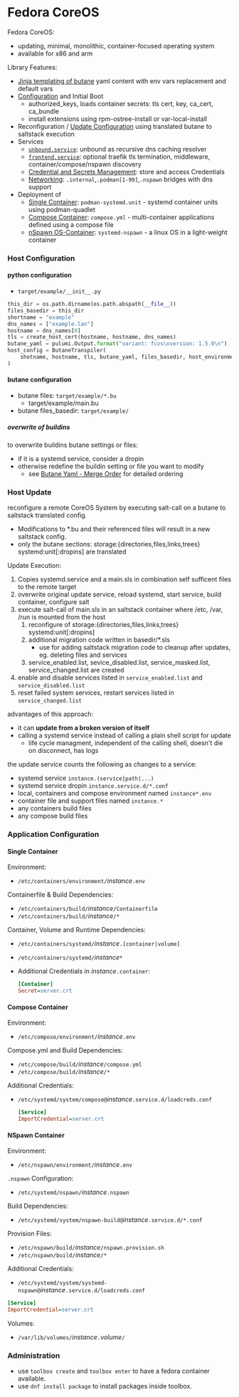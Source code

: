 # Fedora CoreOS

Fedora CoreOS:

- updating, minimal, monolithic, container-focused operating system
- available for x86 and arm

Library Features:

- [Jinja templating of butane](butane.md) yaml content with env vars replacement and default vars
- [Configuration](#host-configuration) and Initial Boot
    - authorized_keys, loads container secrets: tls cert, key, ca_cert, ca_bundle
    - install extensions using rpm-ostree-install or var-local-install
- Reconfiguration / [Update Configuration](#host-update) using translated butane to saltstack execution
- Services
    - [`unbound.service`](dnsresolver.md): unbound as recursive dns caching resolver
    - [`frontend.service`](frontend.md): optional traefik tls termination, middleware, container/compose/nspawn discovery
    - [Credential and Secrets Management](credentials.md): store and access Credentials
    - [Networking](networking.md): `.internal`,`.podman[1-99]`,`.nspawn` bridges with dns support
- Deployment of
    - [Single Container](#single-container): `podman-systemd.unit` - systemd container units using podman-quadlet
    - [Compose Container](#compose-container): `compose.yml` - multi-container applications defined using a compose file
    - [nSpawn OS-Container](#nspawn-container): `systemd-nspawn` - a linux OS in a light-weight container

### Host Configuration

#### python configuration
+ `target/example/__init__.py`

```python
this_dir = os.path.dirname(os.path.abspath(__file__))
files_basedir = this_dir
shortname = "example"
dns_names = ["example.lan"]
hostname = dns_names[0]
tls = create_host_cert(hostname, hostname, dns_names)
butane_yaml = pulumi.Output.format("variant: fcos\nversion: 1.5.0\n")
host_config = ButaneTranspiler(
    shotname, hostname, tls, butane_yaml, files_basedir, host_environment
)
```

#### butane configuration

+ butane files: `target/example/*.bu`
    + target/example/main.bu
+ butane files_basedir: `target/example/`

##### overwrite of buildins

to overwrite buildins butane settings or files:

- if it is a systemd service, consider a dropin
- otherwise redefine the buildin setting or file you want to modify
    - see [Butane Yaml - Merge Order](butane.md#merge-order) for detailed ordering

### Host Update

reconfigure a remote CoreOS System by executing salt-call on a butane to saltstack translated config.

- Modifications to *.bu and their referenced files will result in a new saltstack config.
- only the butane sections: storage:{directories,files,links,trees} systemd:unit[:dropins] are translated

Update Execution:

1. Copies systemd.service and a main.sls in combination self sufficent files to the remote target
1. overwrite original update service, reload systemd, start service, build container, configure salt
1. execute salt-call of main.sls in an saltstack container where /etc, /var, /run is mounted from the host
    1. reconfigure of storage:{directories,files,links,trees} systemd:unit[:dropins]
    1. additional migration code written in basedir/*.sls
        - use for adding saltstack migration code to cleanup after updates, eg. deleting files and services
    1. service_enabled.list, sevice_disabled.list, service_masked.list, service_changed.list are created
1. enable and disable services listed in `service_enabled.list` and `service_disabled.list`
1. reset failed system services, restart services listed in `service_changed.list`

advantages of this approach:

- it can **update from a broken version of itself**
- calling a systemd service instead of calling a plain shell script for update
    - life cycle managment, independent of the calling shell, doesn't die on disconnect, has logs

the update service counts the following as changes to a service:

- systemd service `instance.(service|path|...)`
- systemd service dropin `instance.service.d/*.conf`
- local, containers and compose environment named `instance*.env`
- container file and support files named `instance.*`
- any containers build files
- any compose build files

### Application Configuration

#### Single Container

Environment:

- `/etc/containers/environment/`*instance*`.env`

Containerfile & Build Dependencies:

- `/etc/containers/build/`*instance*`/Containerfile`
- `/etc/containers/build/`*instance*`/*`

Container, Volume and Runtime Dependencies:

- `/etc/containers/systemd/`*instance*`.[container|volume]`
- `/etc/containers/systemd/`*instance*`*`
- Additional Credentials in *instance*`.container`:

    ```ini
    [Container]
    Secret=server.crt
    ```

#### Compose Container

Environment:

- `/etc/compose/environment/`*instance*`.env`

Compose.yml and Build Dependencies:

- `/etc/compose/build/`*instance*`/compose.yml`
- `/etc/compose/build/`*instance*`/*`

Additional Credentials:

- `/etc/systemd/system/compose@`*instance*`.service.d/loadcreds.conf`

    ```ini
    [Service]
    ImportCredential=server.crt
    ```

#### NSpawn Container

Environment:

- `/etc/nspawn/environment/`*instance*`.env`

`.nspawn` Configuration:

- `/etc/systemd/nspawn/`*instance*`.nspawn`

Build Dependencies:

- `/etc/systemd/system/nspawn-build@`*instance*`.service.d/*.conf`

Provision Files:

- `/etc/nspawn/build/`*instance*`/nspawn.provision.sh`
- `/etc/nspawn/build/`*instance*`/*`

Additional Credentials:

- `/etc/systemd/system/systemd-nspawn@`*instance*`.service.d/loadcreds.conf`
```ini
[Service]
ImportCredential=server.crt
```

Volumes:
- `/var/lib/volumes/`*instance*`.`*volume*`/`

### Administration

- use `toolbox create` and `toolbox enter` to have a fedora container available.
- use `dnf install package` to install packages inside toolbox.

